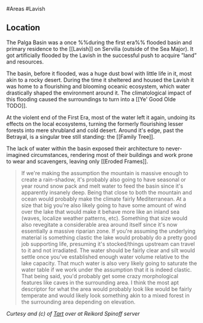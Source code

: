 #Areas #Lavish 
## Location 
The Palga Basin was a once %%during the first era%% flooded basin and primary residence to the [[Lavish]] on Servilia (outside of the Sea Major). It got artificially flooded by the Lavish in the successful push to acquire ”land” and resources. 

The basin, before it flooded, was a huge dust bowl with little life in it, most akin to a rocky desert. During the time it sheltered and housed the Lavish it was home to a flourishing and blooming oceanic ecosystem, which water drastically shaped the environment around it. The climatological impact of this flooding caused the surroundings to turn into a [[Ye' Good Olde TODO]]. 

At the violent end of the First Era, most of the water left it again, undoing its effects on the local ecosystems, turning the formerly flourishing lesser forests into mere shrubland and cold desert. 
Around it's edge, past the Betrayal, is a singular tree still standing: the [[Family Tree]]. 

The lack of water within the basin exposed their architecture to never-imagined circumstances, rendering most of their buildings and work prone to wear and scavengers, leaving only [[Eroded Frames]].

> If we're making the assumption the mountain is massive enough to create a rain-shadow,  it's probably also going to have seasonal or year round snow pack and melt water to feed the basin since it's apparently insanely deep. 
> Being that close to both the mountain and ocean would probably make the climate fairly Mediterranean. 
> At a size that big you're also likely going to have some amount of wind over the lake that would make it behave more like an inland sea (waves, localize weather patterns, etc). 
> Something that size would also revegitate a considerable area around itself since it's now essentially a massive riparian zone. 
> If you're assuming the underlying material is something clastic the lake would probably do a pretty good job supporting life, presuming it's stocked/things upstream can travel to it and not irradiated. The water should be fairly clear and silt would settle once you've established enough water volume relative to the lake capacity.
>  That much water is also very likely going to saturate the water table if we work under the assumption that it is indeed clastic.
>   That being said, you'd probably get some crazy morphological features like caves in the surrounding area. I think the most apt descriptor for what the area would probably look like would be fairly temperate and would likely look something akin to a mixed forest in the surrounding area depending on elevation.

*Curtesy and (c) of [Tart](https://discord.com/channels/1113563179264516217/1113563179725893694/1117192022432944248) over at Reikord Spinoff server*



 
